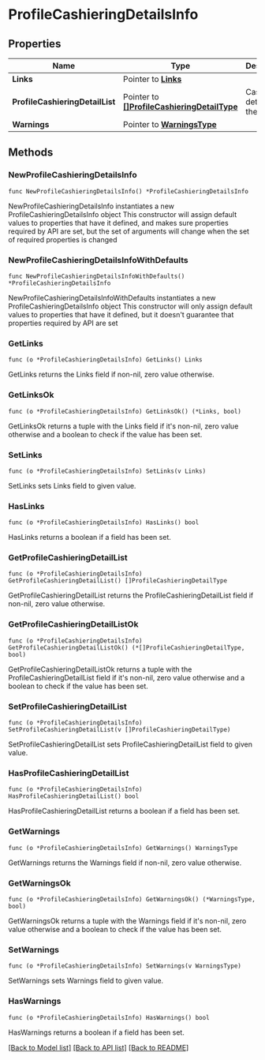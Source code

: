 # ProfileCashieringDetailsInfo

## Properties

Name | Type | Description | Notes
------------ | ------------- | ------------- | -------------
**Links** | Pointer to [**Links**](Links.md) |  | [optional] 
**ProfileCashieringDetailList** | Pointer to [**[]ProfileCashieringDetailType**](ProfileCashieringDetailType.md) | Cashiering details for the profile. | [optional] 
**Warnings** | Pointer to [**WarningsType**](WarningsType.md) |  | [optional] 

## Methods

### NewProfileCashieringDetailsInfo

`func NewProfileCashieringDetailsInfo() *ProfileCashieringDetailsInfo`

NewProfileCashieringDetailsInfo instantiates a new ProfileCashieringDetailsInfo object
This constructor will assign default values to properties that have it defined,
and makes sure properties required by API are set, but the set of arguments
will change when the set of required properties is changed

### NewProfileCashieringDetailsInfoWithDefaults

`func NewProfileCashieringDetailsInfoWithDefaults() *ProfileCashieringDetailsInfo`

NewProfileCashieringDetailsInfoWithDefaults instantiates a new ProfileCashieringDetailsInfo object
This constructor will only assign default values to properties that have it defined,
but it doesn't guarantee that properties required by API are set

### GetLinks

`func (o *ProfileCashieringDetailsInfo) GetLinks() Links`

GetLinks returns the Links field if non-nil, zero value otherwise.

### GetLinksOk

`func (o *ProfileCashieringDetailsInfo) GetLinksOk() (*Links, bool)`

GetLinksOk returns a tuple with the Links field if it's non-nil, zero value otherwise
and a boolean to check if the value has been set.

### SetLinks

`func (o *ProfileCashieringDetailsInfo) SetLinks(v Links)`

SetLinks sets Links field to given value.

### HasLinks

`func (o *ProfileCashieringDetailsInfo) HasLinks() bool`

HasLinks returns a boolean if a field has been set.

### GetProfileCashieringDetailList

`func (o *ProfileCashieringDetailsInfo) GetProfileCashieringDetailList() []ProfileCashieringDetailType`

GetProfileCashieringDetailList returns the ProfileCashieringDetailList field if non-nil, zero value otherwise.

### GetProfileCashieringDetailListOk

`func (o *ProfileCashieringDetailsInfo) GetProfileCashieringDetailListOk() (*[]ProfileCashieringDetailType, bool)`

GetProfileCashieringDetailListOk returns a tuple with the ProfileCashieringDetailList field if it's non-nil, zero value otherwise
and a boolean to check if the value has been set.

### SetProfileCashieringDetailList

`func (o *ProfileCashieringDetailsInfo) SetProfileCashieringDetailList(v []ProfileCashieringDetailType)`

SetProfileCashieringDetailList sets ProfileCashieringDetailList field to given value.

### HasProfileCashieringDetailList

`func (o *ProfileCashieringDetailsInfo) HasProfileCashieringDetailList() bool`

HasProfileCashieringDetailList returns a boolean if a field has been set.

### GetWarnings

`func (o *ProfileCashieringDetailsInfo) GetWarnings() WarningsType`

GetWarnings returns the Warnings field if non-nil, zero value otherwise.

### GetWarningsOk

`func (o *ProfileCashieringDetailsInfo) GetWarningsOk() (*WarningsType, bool)`

GetWarningsOk returns a tuple with the Warnings field if it's non-nil, zero value otherwise
and a boolean to check if the value has been set.

### SetWarnings

`func (o *ProfileCashieringDetailsInfo) SetWarnings(v WarningsType)`

SetWarnings sets Warnings field to given value.

### HasWarnings

`func (o *ProfileCashieringDetailsInfo) HasWarnings() bool`

HasWarnings returns a boolean if a field has been set.


[[Back to Model list]](../README.md#documentation-for-models) [[Back to API list]](../README.md#documentation-for-api-endpoints) [[Back to README]](../README.md)


